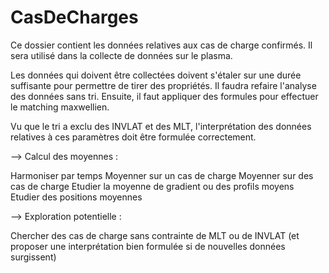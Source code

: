 # CasDeCharges
Ce dossier contient les données relatives aux cas de charge confirmés. Il sera utilisé dans la collecte de données
sur le plasma.

Les données qui doivent être collectées doivent s'étaler sur une durée suffisante pour permettre de tirer des propriétés. Il faudra refaire l'analyse des données sans tri. Ensuite, il faut appliquer des formules pour effectuer le matching maxwellien.

Vu que le tri a exclu des INVLAT et des MLT, l'interprétation des données relatives à ces paramètres doit être formulée correctement.


--> Calcul des moyennes :

Harmoniser par temps
Moyenner sur un cas de charge
Moyenner sur des cas de charge
Etudier la moyenne de gradient ou des profils moyens
Etudier des positions moyennes

--> Exploration potentielle :

Chercher des cas de charge sans contrainte de MLT ou de INVLAT (et proposer une interprétation bien formulée si de nouvelles données surgissent)